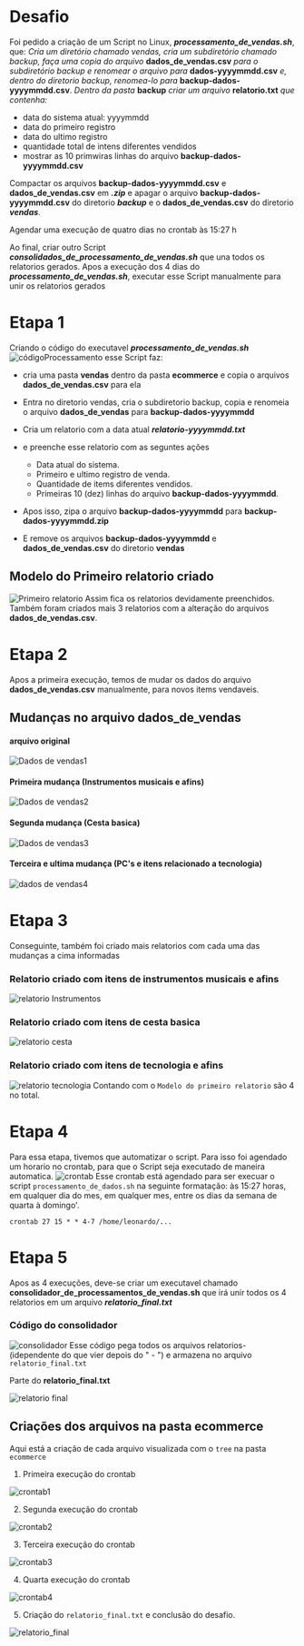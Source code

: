# Desafio
Foi pedido a criação de um Script no Linux, ***processamento_de_vendas.sh***, que: *Cria um diretório chamado vendas, cria um subdiretório chamado backup, faça uma copia do arquivo* **dados_de_vendas.csv** *para o subdiretório backup e renomear o arquivo para* **dados-yyyymmdd.csv** *e, dentro do diretorio backup, renomea-lo para* **backup-dados-yyyymmdd.csv**. *Dentro da pasta* **backup** *criar um arquivo* **relatorio.txt** *que contenha:*
- data do sistema atual: yyyymmdd
- data do primeiro registro
- data do ultimo registro
- quantidade total de intens diferentes vendidos
- mostrar as 10 primwiras linhas do arquivo **backup-dados-yyyymmdd.csv**

Compactar os arquivos **backup-dados-yyyymmdd.csv** e **dados_de_vendas.csv** em ***.zip*** e apagar o arquivo **backup-dados-yyyymmdd.csv** do diretorio ***backup*** e o **dados_de_vendas.csv** do diretorio ***vendas***.

Agendar uma execução de quatro dias no crontab às 15:27 h 

Ao final, criar outro Script ***consolidados_de_processamento_de_vendas.sh*** que una todos os relatorios gerados. Apos a execução dos 4 dias do ***processamento_de_vendas.sh***, executar esse Script manualmente para unir os relatorios gerados
# Etapa 1
Criando o código do executavel ***processamento_de_vendas.sh***
![códigoProcessamento](../evidencias/script_codigo.png)
esse Script faz:
- cria uma pasta **vendas** dentro da pasta **ecommerce** e copia o arquivos **dados_de_vendas.csv** para ela
- Entra no diretorio vendas, cria o subdiretorio backup, copia e renomeia o arquivo **dados_de_vendas** para **backup-dados-yyyymmdd**
- Cria um relatorio com a data atual ***relatorio-yyyymmdd.txt***
- e preenche esse relatorio com as seguntes ações
    - Data atual do sistema.
    - Primeiro e ultimo registro de venda.
    - Quantidade de items diferentes vendidos.
    - Primeiras 10 (dez) linhas do arquivo **backup-dados-yyyymmdd**.

- Apos isso, zipa o arquivo **backup-dados-yyyymmdd** para **backup-dados-yyyymmdd.zip**

- E remove os arquivos **backup-dados-yyyymmdd** e **dados_de_vendas.csv** do diretorio **vendas**

## Modelo do Primeiro relatorio criado
![Primeiro relatorio](../evidencias/relatorio01.png)
Assim fica os relatorios devidamente preenchidos. Também foram criados mais 3 relatorios com a alteração do arquivos **dados_de_vendas.csv**.
# Etapa 2
Apos a primeira execução, temos de mudar os dados do arquivo **dados_de_vendas.csv** manualmente, para novos items vendaveis.

## Mudanças no arquivo dados_de_vendas
#### arquivo original
![Dados de vendas1](../evidencias/dados_vendas01.png)
#### Primeira mudança (Instrumentos musicais e afins)
![Dados de vendas2](../evidencias/dados_vendas02.png)
#### Segunda mudança (Cesta basica)
![Dados de vendas3](../evidencias/dados_vendas03.png)
#### Terceira e ultima mudança (PC's e itens relacionado a tecnologia)
![dados de vendas4](../evidencias/dados_vendas04.png)
# Etapa 3
Conseguinte, também foi criado mais relatorios com cada uma das mudanças a cima informadas

### Relatorio criado com itens de instrumentos musicais e afins
![relatorio Instrumentos](../evidencias/relatorio02.png)
### Relatorio criado com itens de cesta basica
![relatorio cesta](../evidencias/relatorio03.png)
### Relatorio criado com itens de tecnologia e afins
![relatorio tecnologia](../evidencias/relatorio04.png)
Contando com o ```Modelo do primeiro relatorio``` são 4 no total.
# Etapa 4
Para essa etapa, tivemos que automatizar o script. Para isso foi agendado um horario no crontab, para que o Script seja executado de maneira automatica.
![crontab](../evidencias/crontab.png) 
Esse crontab está agendado para ser execuar o script ```processamento_de_dados.sh``` na seguinte formatação: às 15:27 horas, em qualquer dia do mes, em qualquer mes, entre os dias da semana de quarta à domingo'.
``` 
crontab 27 15 * * 4-7 /home/leonardo/...
```
# Etapa 5
Apos as 4 execuções, deve-se criar um executavel chamado **consolidador_de_processamentos_de_vendas.sh** que irá unir todos os 4 relatorios em um arquivo ***relatorio_final.txt***

### Código do consolidador
![consolidador](../evidencias/consolidador.png)
Esse código pega todos os arquivos relatorios- (idependente do que vier depois do " - ") e armazena no arquivo ```relatorio_final.txt```

Parte do **relatorio_final.txt**

![relatorio final](../evidencias/cat_relatorioFinal.png)

## Criações dos arquivos na pasta ecommerce

Aqui está a criação de cada arquivo visualizada com o ```tree``` na pasta ```ecommerce```

1. Primeira execução do crontab

![crontab1](../evidencias/tree_execucao01.png)

2. Segunda execução do crontab

![crontab2](../evidencias/tree_execucao02.png)

3. Terceira execução do crontab

![crontab3](../evidencias/tree_execucao03.png)

4. Quarta execução do crontab

![crontab4](../evidencias/tree_execucao04.png)

5. Criação do ```relatorio_final.txt``` e conclusão do desafio.

![relatorio_final](../evidencias/relatorioFinal.png)
